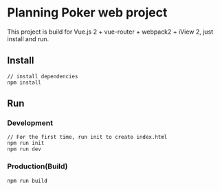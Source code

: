 # Planning Poker web project

This project is build for Vue.js 2 + vue-router + webpack2 + iView 2, just install and run.

## Install

```bush
// install dependencies
npm install
```

## Run

### Development

```bush
// For the first time, run init to create index.html
npm run init
npm run dev
```

### Production(Build)

```bush
npm run build
```
